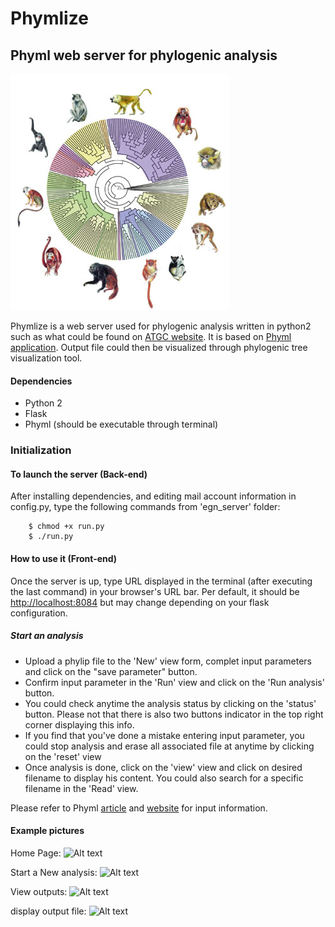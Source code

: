 # Phymlize
## Phyml web server for phylogenic analysis

![Alt text](/suprim_circupix_treedyn1.jpg?raw=true "phylogenic tree")

Phymlize is a web server used for phylogenic analysis written in python2 such as what could be found on [ATGC website](http://www.atgc-montpellier.fr/phyml/). It is based on [Phyml application](http://www.atgc-montpellier.fr/download/papers/phyml_2010.pdf). Output file could then be visualized through phylogenic tree visualization tool.

#### Dependencies
- Python 2
- Flask
- Phyml (should be executable through terminal)

### Initialization

#### To launch the server (Back-end)
After installing dependencies, and editing mail account information in config.py, type the following commands from 'egn_server' folder:

        $ chmod +x run.py
        $ ./run.py

#### How to use it (Front-end)

Once the server is up, type URL displayed in the terminal (after executing the last command) in your browser's URL bar.
Per default, it should be <http://localhost:8084> but may change depending on your flask configuration.

##### Start an analysis

* Upload a phylip file to the 'New' view form, complet input parameters and click on the "save parameter" button. 
* Confirm input parameter in the 'Run' view and click on the 'Run analysis' button.
* You could check anytime the analysis status by clicking on the 'status' button. Please not that there is also two buttons indicator in the top right corner displaying this info.
* If you find that you've done a mistake entering input parameter, you could stop analysis and erase all associated file at anytime by clicking on the 'reset' view
* Once analysis is done, click on the 'view' view and click on desired filename to display his content. You could also search for a specific filename in the 'Read' view.

Please refer to Phyml [article](http://www.atgc-montpellier.fr/download/papers/phyml_2010.pdf) and [website](http://www.atgc-montpellier.fr/phyml/) for input information.

#### Example pictures
Home Page:
![Alt text](/Sélection_021.jpg?raw=true "home")

Start a New analysis:
![Alt text](/Sélection_022.jpg?raw=true "New analysis")

View outputs:
![Alt text](/Sélection_023.jpg?raw=true "view")

display output file:
![Alt text](/Sélection_024.jpg?raw=true "output description")

